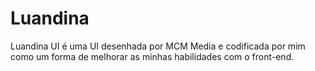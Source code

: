 # Luandina
Luandina UI é uma UI desenhada por MCM Media e codificada por mim como um forma de melhorar as minhas habilidades com o front-end.

